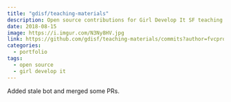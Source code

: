 ```yaml
---
title: "gdisf/teaching-materials"
description: Open source contributions for Girl Develop It SF teaching materials.
date: 2018-08-15
image: https://i.imgur.com/N3Ny8HV.jpg
link: https://github.com/gdisf/teaching-materials/commits?author=fvcproductions
categories:
  - portfolio
tags:
  - open source
  - girl develop it
---
```


Added stale bot and merged some PRs.
